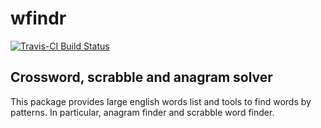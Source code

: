 wfindr
======

[![Travis-CI Build Status](https://travis-ci.org/idmn/wfindr.svg?branch=master)](https://travis-ci.org/idmn/wfindr)

## Crossword, scrabble and anagram solver

This package provides large english words list and tools to find words by patterns. In particular, anagram finder and scrabble word finder.
